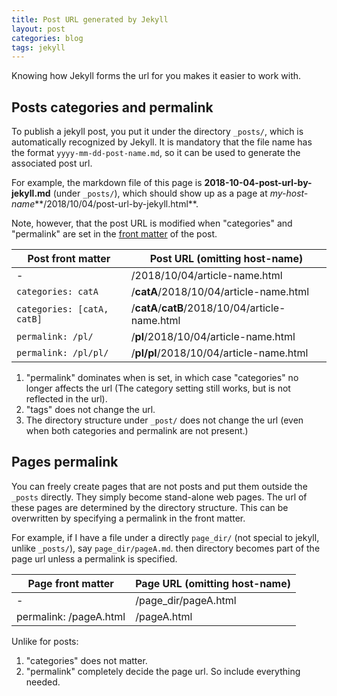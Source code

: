 ```yaml
---
title: Post URL generated by Jekyll 
layout: post
categories: blog
tags: jekyll
---
```


Knowing how Jekyll forms the url for you makes it easier to work with. 

## Posts categories and permalink

To publish a jekyll post, you put it under the directory `_posts/`, which is automatically recognized by Jekyll. It is mandatory that the file name has the format `yyyy-mm-dd-post-name.md`, so it can be used to generate the associated post url.

For example, the markdown file of this page is **2018-10-04-post-url-by-jekyll.md** (under `_posts/`), which should show up as a page at *my-host-name***/2018/10/04/post-url-by-jekyll.html**. 

Note, however, that the post URL is modified when "categories" and "permalink" are set in the [front matter](https://jekyllrb.com/docs/front-matter/) of the post.   

Post front matter  |  Post URL (omitting host-name)
-------------------|----------
-                  | /2018/10/04/article-name.html
`categories: catA`         | /**catA**/2018/10/04/article-name.html
`categories: [catA, catB]` | /**catA**/**catB**/2018/10/04/article-name.html
`permalink: /pl/`    | /**pl**/2018/10/04/article-name.html
`permalink: /pl/pl/` | /**pl/pl**/2018/10/04/article-name.html

1. "permalink" dominates when is set, in which case "categories" no longer affects the url (The category setting still works, but is not reflected in the url). 
2. "tags" does not change the url. 
3. The directory structure under `_post/` does not change the url (even when both categories and permalink are not present.) 


## Pages permalink

You can freely create pages that are not posts and put them outside the `_posts` directly. They simply become stand-alone web pages. The url of these pages are determined by the directory structure. This can be overwritten by specifying a permalink in the front matter.

For example, if I have a file under a directly `page_dir/` (not special to jekyll, unlike `_posts/`), say `page_dir/pageA.md`. then directory becomes part of the page url unless a permalink is specified. 

Page front matter       |  Page URL (omitting host-name)
------------------------|----------
-                       | /page_dir/pageA.html
permalink: /pageA.html  | /pageA.html

Unlike for posts:

1. "categories" does not matter.
2. "permalink" completely decide the page url. So include everything needed.  

